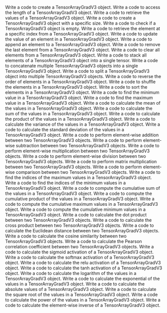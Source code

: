 Write a code to create a TensorArrayGradV3 object.
Write a code to access the length of a TensorArrayGradV3 object.
Write a code to retrieve the values of a TensorArrayGradV3 object.
Write a code to create a TensorArrayGradV3 object with a specific size.
Write a code to check if a TensorArrayGradV3 object is empty.
Write a code to retrieve the element at a specific index from a TensorArrayGradV3 object.
Write a code to update the value of an element in a TensorArrayGradV3 object.
Write a code to append an element to a TensorArrayGradV3 object.
Write a code to remove the last element from a TensorArrayGradV3 object.
Write a code to clear all elements from a TensorArrayGradV3 object.
Write a code to stack all elements of a TensorArrayGradV3 object into a single tensor.
Write a code to concatenate multiple TensorArrayGradV3 objects into a single TensorArrayGradV3 object.
Write a code to split a TensorArrayGradV3 object into multiple TensorArrayGradV3 objects.
Write a code to reverse the order of elements in a TensorArrayGradV3 object.
Write a code to shuffle the elements in a TensorArrayGradV3 object.
Write a code to sort the elements in a TensorArrayGradV3 object.
Write a code to find the minimum value in a TensorArrayGradV3 object.
Write a code to find the maximum value in a TensorArrayGradV3 object.
Write a code to calculate the mean of the values in a TensorArrayGradV3 object.
Write a code to calculate the sum of the values in a TensorArrayGradV3 object.
Write a code to calculate the product of the values in a TensorArrayGradV3 object.
Write a code to calculate the variance of the values in a TensorArrayGradV3 object.
Write a code to calculate the standard deviation of the values in a TensorArrayGradV3 object.
Write a code to perform element-wise addition between two TensorArrayGradV3 objects.
Write a code to perform element-wise subtraction between two TensorArrayGradV3 objects.
Write a code to perform element-wise multiplication between two TensorArrayGradV3 objects.
Write a code to perform element-wise division between two TensorArrayGradV3 objects.
Write a code to perform matrix multiplication between two TensorArrayGradV3 objects.
Write a code to perform element-wise comparison between two TensorArrayGradV3 objects.
Write a code to find the indices of the maximum values in a TensorArrayGradV3 object.
Write a code to find the indices of the minimum values in a TensorArrayGradV3 object.
Write a code to compute the cumulative sum of the values in a TensorArrayGradV3 object.
Write a code to compute the cumulative product of the values in a TensorArrayGradV3 object.
Write a code to compute the cumulative maximum values in a TensorArrayGradV3 object.
Write a code to compute the cumulative minimum values in a TensorArrayGradV3 object.
Write a code to calculate the dot product between two TensorArrayGradV3 objects.
Write a code to calculate the cross product between two TensorArrayGradV3 objects.
Write a code to calculate the Euclidean distance between two TensorArrayGradV3 objects.
Write a code to calculate the cosine similarity between two TensorArrayGradV3 objects.
Write a code to calculate the Pearson correlation coefficient between two TensorArrayGradV3 objects.
Write a code to calculate the sigmoid activation of a TensorArrayGradV3 object.
Write a code to calculate the softmax activation of a TensorArrayGradV3 object.
Write a code to calculate the relu activation of a TensorArrayGradV3 object.
Write a code to calculate the tanh activation of a TensorArrayGradV3 object.
Write a code to calculate the logarithm of the values in a TensorArrayGradV3 object.
Write a code to calculate the exponential of the values in a TensorArrayGradV3 object.
Write a code to calculate the absolute values of a TensorArrayGradV3 object.
Write a code to calculate the square root of the values in a TensorArrayGradV3 object.
Write a code to calculate the power of the values in a TensorArrayGradV3 object.
Write a code to calculate the element-wise inverse of a TensorArrayGradV3 object.